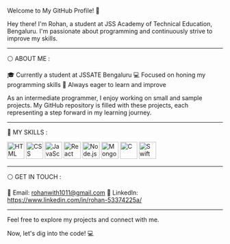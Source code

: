 Welcome to My GitHub Profile! 👋

Hey there! I'm Rohan, a student at JSS Academy of Technical Education, Bengaluru. I'm passionate about programming and 
continuously strive to improve my skills.

--- 

⚪️ ABOUT ME : 

🎓 Currently a student at JSSATE Bengaluru
💻 Focused on honing my programming skills
🌱 Always eager to learn and improve

As an intermediate programmer, I enjoy working on small and sample projects. 
My GitHub repository is filled with these projects, each representing a step forward in my learning journey.


---

💪 MY SKILLS :
<p align="left">
    <img src="https://cdn.jsdelivr.net/npm/devicon@2.14.0/icons/html5/html5-original.svg" alt="HTML" width="40" height="40"/>
    <img src="https://cdn.jsdelivr.net/npm/devicon@2.14.0/icons/css3/css3-original.svg" alt="CSS" width="40" height="40"/>
    <img src="https://cdn.jsdelivr.net/npm/devicon@2.14.0/icons/javascript/javascript-original.svg" alt="JavaScript" width="40" height="40"/>
    <img src="https://cdn.jsdelivr.net/npm/devicon@2.14.0/icons/react/react-original.svg" alt="React" width="40" height="40"/>
    <img src="https://cdn.jsdelivr.net/npm/devicon@2.14.0/icons/nodejs/nodejs-original.svg" alt="Node.js" width="40" height="40"/>
    <img src="https://cdn.jsdelivr.net/npm/devicon@2.14.0/icons/mongodb/mongodb-original.svg" alt="MongoDB" width="40" height="40"/>
    <img src="https://cdn.jsdelivr.net/npm/devicon@2.14.0/icons/c/c-original.svg" alt="C" width="40" height="40"/>
    <img src="https://cdn.jsdelivr.net/npm/devicon@2.14.0/icons/swift/swift-original.svg" alt="Swift" width="40" height="40"/>
</p>

--- 

⚪️ GET IN TOUCH :

📧 Email: rohanwith1011@gmail.com
🔗 LinkedIn: https://www.linkedin.com/in/rohan-53374225a/

---

Feel free to explore my projects and connect with me.

Now, let's dig into the code! 💻
